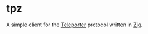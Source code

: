 # tpz

A simple client for the [Teleporter](https://github.com/genonullfree/teleporter)
protocol written in [Zig](https://ziglang.org/).

